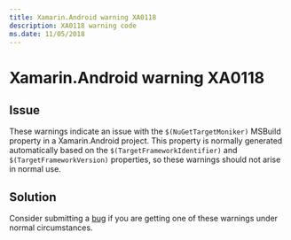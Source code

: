 ```yaml
---
title: Xamarin.Android warning XA0118
description: XA0118 warning code
ms.date: 11/05/2018
---
```

# Xamarin.Android warning XA0118

## Issue

These warnings indicate an issue with the `$(NuGetTargetMoniker)` MSBuild
property in a Xamarin.Android project. This property is normally generated
automatically based on the `$(TargetFrameworkIdentifier)` and
`$(TargetFrameworkVersion)` properties, so these warnings should not arise in
normal use.

## Solution

Consider submitting a [bug][bug] if you are getting one of these warnings under
normal circumstances.

[bug]: https://github.com/xamarin/xamarin-android/wiki/Submitting-Bugs,-Feature-Requests,-and-Pull-Requests

